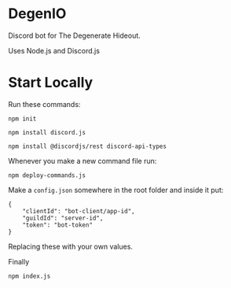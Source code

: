# DegenIO
Discord bot for The Degenerate Hideout.

Uses Node.js and Discord.js


# Start Locally
Run these commands:

```
npm init
```

```
npm install discord.js
```

```
npm install @discordjs/rest discord-api-types
```

Whenever you make a new command file run:
```
npm deploy-commands.js
```

Make a `config.json` somewhere in the root folder and inside it put:
```
{
	"clientId": "bot-client/app-id",
	"guildId": "server-id",
	"token": "bot-token"
}
```
Replacing these with your own values.

Finally

```
npm index.js
```